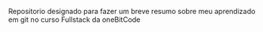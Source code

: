 Repositorio designado para fazer um breve resumo sobre meu aprendizado em git no curso Fullstack da oneBitCode